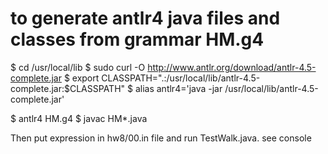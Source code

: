 to generate antlr4 java files and classes from grammar HM.g4
=====
$ cd /usr/local/lib
$ sudo curl -O http://www.antlr.org/download/antlr-4.5-complete.jar
$ export CLASSPATH=".:/usr/local/lib/antlr-4.5-complete.jar:$CLASSPATH"
$ alias antlr4='java -jar /usr/local/lib/antlr-4.5-complete.jar'

$ antlr4 HM.g4
$ javac HM*.java

Then put expression in hw8/00.in file and run TestWalk.java. see console
